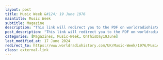 ```yaml
---
layout: post
title: Music Week &#124; 19 June 1976
maintitle: Music Week
subtitle: Magazine
description: "This link will redirect you to the PDF on worldradiohistory.com Once your viewing page 49 of the PDF look for the section entitled &quot;More Inflation beaters&quot;"
post_description: "This link will redirect you to the PDF on worldradiohistory.com Once your viewing page 49 of the PDF look for the section entitled &quot;More Inflation beaters&quot;"
categories: [Magazines, Music-Week, OnThisDay19June]
last_modified_at: 17 June 2024
redirect_to: https://www.worldradiohistory.com/UK/Music-Week/1976/Music-Week-1976-06-19.pdf#page=49
class: external-link
---
```


